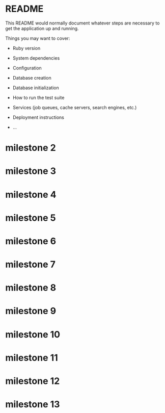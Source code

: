 # README

This README would normally document whatever steps are necessary to get the
application up and running.

Things you may want to cover:

* Ruby version

* System dependencies

* Configuration

* Database creation

* Database initialization

* How to run the test suite

* Services (job queues, cache servers, search engines, etc.)

* Deployment instructions

* ...
# milestone 2
# milestone 3
# milestone 4
# milestone 5
# milestone 6
# milestone 7
# milestone 8
# milestone 9
# milestone 10
# milestone 11
# milestone 12
# milestone 13
